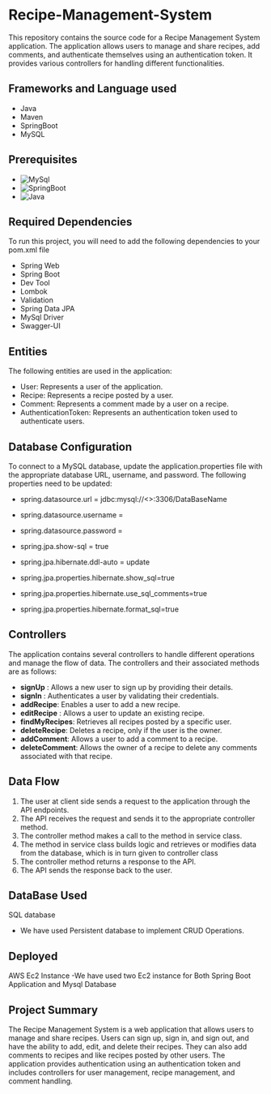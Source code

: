 # Recipe-Management-System
This repository contains the source code for a Recipe Management System application. The application allows users to manage and share recipes, add comments, and authenticate themselves using an authentication token. It provides various controllers for handling different functionalities.

## Frameworks and Language used
* Java
* Maven 
* SpringBoot 
* MySQL

## Prerequisites
* ![MySql](https://img.shields.io/badge/DBMS-MYSQL%205.7%20or%20Higher-red)
 * ![SpringBoot](https://img.shields.io/badge/Framework-SpringBoot-green)
* ![Java](https://img.shields.io/badge/Language-Java%208%20or%20higher-yellow)

## Required Dependencies
To run this project, you will need to add the following dependencies to your pom.xml file

* Spring Web
* Spring Boot
* Dev Tool
* Lombok
* Validation
* Spring Data JPA
* MySql Driver
* Swagger-UI

## Entities
The following entities are used in the application:
* User: Represents a user of the application.
* Recipe: Represents a recipe posted by a user.
* Comment: Represents a comment made by a user on a recipe.
* AuthenticationToken: Represents an authentication token used to authenticate users.

## Database Configuration
To connect to a MySQL database, update the application.properties file with the appropriate database URL, username, and password. The following properties need to be updated:

* spring.datasource.url = jdbc:mysql://<>:3306/DataBaseName
* spring.datasource.username = <userName>
* spring.datasource.password = <password>
* spring.jpa.show-sql = true
* spring.jpa.hibernate.ddl-auto = update

* spring.jpa.properties.hibernate.show_sql=true
* spring.jpa.properties.hibernate.use_sql_comments=true
* spring.jpa.properties.hibernate.format_sql=true

## Controllers

The application contains several controllers to handle different operations and manage the flow of data. The controllers and their associated methods are as follows:
* **signUp** : Allows a new user to sign up by providing their details.
* **signIn** : Authenticates a user by validating their credentials.
* **addRecipe**: Enables a user to add a new recipe.
* **editRecipe** : Allows a user to update an existing recipe.
* **findMyRecipes**: Retrieves all recipes posted by a specific user.
* **deleteRecipe**: Deletes a recipe, only if the user is the owner.
* **addComment**: Allows a user to add a comment to a recipe.
* **deleteComment**: Allows the owner of a recipe to delete any comments associated with that recipe.

## Data Flow
1. The user at client side sends a request to the application through the API endpoints.
2. The API receives the request and sends it to the appropriate controller method.
3. The controller method makes a call to the method in service class.
4. The method in service class builds logic and retrieves or modifies data from the database, which is in turn given to controller class
5. The controller method returns a response to the API.
6. The API sends the response back to the user.

## DataBase Used
SQL database
  
- We have used Persistent database to implement CRUD Operations.

## Deployed
AWS Ec2 Instance
-We have used two Ec2 instance for Both Spring Boot Application and Mysql Database 

## Project Summary
The Recipe Management System is a web application that allows users to manage and share recipes. Users can sign up, sign in, and sign out, and have the ability to add, edit, and delete their recipes. They can also add comments to recipes and like recipes posted by other users. The application provides authentication using an authentication token and includes controllers for user management, recipe management, and comment handling.
